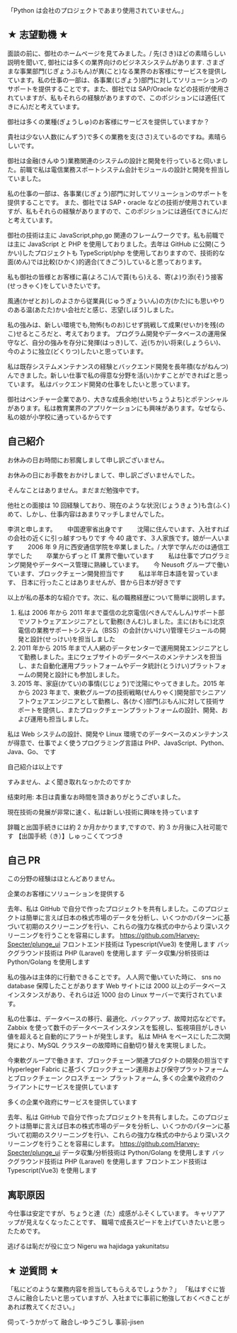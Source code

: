 「Python は会社のプロジェクトであまり使用されていません。」

## ★ 志望動機 ★

面談の前に、御社のホームページを見てみました。/ 先(さき)ほどの素晴らしい説明を聞いて,
御社には多くの業界向けのビジネスシステムがあります. さまざまな事業部門(じぎょうぶもん)が異(こと)なる業界のお客様にサービスを提供しています。私の仕事の一部は、各事業(じぎょう)部門に対してソリューションのサポートを提供することです。また、御社では SAP/Oracle などの技術が使用されていますが、私もそれらの経験がありますので、このポジションには適任(てきにん)だと考えています。

御社は多くの業種(ぎょうしゅ)のお客様にサービスを提供していますか？

貴社は少ない人数(にんずう)で多くの業務を支(ささ)えているのですね。素晴らしいです。

御社は金融(きんゆう)業務関連のシステムの設計と開発を行っていると伺いました。前職で私は電信業務スポートシステム会計モジュールの設計と開発を担当していました。

私の仕事の一部は、各事業(じぎょう)部門に対してソリューションのサポートを提供することです。
また、御社では SAP・oracle などの技術が使用されていますが、私もそれらの経験がありますので、このポジションには適任(てきにん)だと考えています。

御社の技術は主に JavaScript,php,go 関連のフレームワークです。私も前職では主に JavaScript と PHP を使用しておりました。去年は GitHub に公開(こうかい)したプロジェクトも TypeScript/php を使用しておりますので、技術的な面(めん)では比較(ひかく)的適合(てきごう)していると思っております。

私も御社の皆様とお客様に喜(よろこ)んで貰(もら)える、寄(よ)り添(そ)う接客(せっきゃく)をしていきたいです。

風通(かぜとお)しのよさから従業員(じゅうぎょういん)の方(かた)にも思いやりのある温(あたた)かい会社だと感じ、志望(しぼう)しました。

私の強みは、新しい環境でも,物怖(ものお)じせず挑戦して成果(せいか)を残(のこ)せるところだと、考えております。
プログラム開発やデータベースの運用保守など、自分の強みを存分に発揮(はっき)して、近(ちか)い将来(しょうらい)、今のように独立(どくりつ)したいと思っています。

私は既存システムメンテナンスの経験とバックエンド開発を長年積(ながねんつ)んできました。新しい仕事で私の得意な分野を活(い)かすことができればと思っています。
私はバックエンド開発の仕事をしたいと思っています。

御社はベンチャー企業であり、大きな成長余地(せいちょうよち)とポテンシャルがあります。私は教育業界のアプリケーションにも興味があります。なぜなら、私の娘が小学校に通っているからです

## 自己紹介

お休みの日お時間にお邪魔しまして申し訳ございません。

お休みの日にお手数をおかけしまして、申し訳ございませんでした。

そんなことはありません。まだまだ勉強中です。

他社との面接は 10 回経験しており、現在のような状況(じょうきょう)も含(ふく)めて、しかし、仕事内容はあまりマッチしませんでした。

李洪と申します。　　
中国遼寧省出身です　　
沈陽に住んでいます、入社すればの会社の近くに引っ越すつもりです
今 40 歳です、３人家族です。娘が一人います　　
2006 年 9 月に西安通信学院を卒業しました。/ 大学で学んだのは通信工学でした　　
卒業からずっと IT 業界で働いています　　
私は仕事でプログラミング開発やデータベース管理に熟練しています。　　
今 Neusoft グループで働いています、ブロックチェーン開発担当です　　
私は半年日本語を習っています、
日本に行ったことはありませんが、昔から日本が好きです

以上が私の基本的な紹介です。次に、私の職務経歴について簡単に説明します。

1.  私は 2006 年から 2011 年まで亜信の北京電信(ぺきんでんしん)サポート部でソフトウェアエンジニアとして勤務(きんむ)しました。主に(おもに)北京電信の業務サポートシステム（BSS）の会計(かいけい)管理モジュールの開発と設計(せっけい)を担当しました
2.  2011 年から 2015 年まで人人網のデータセンターで運用開発エンジニアとして勤務しました。主にウェブサイトのデータベースのメンテナンスを担当し、また自動化運用プラットフォームやデータ統計(とうけい)プラットフォームの開発と設計にも参加しました。
3.  2015 年、家庭(かてい)の事情(じじょう)で沈陽にやってきました。2015 年から 2023 年まで、東軟グループの技術戦略(せんりゃく)開発部でシニアソフトウェアエンジニアとして勤務し、各(かく)部門(ぶもん)に対して技術サポートを提供し、またブロックチェーンプラットフォームの設計、開発、および運用も担当しました。

私は Web システムの設計、開発や Linux 環境でのデータベースのメンテナンスが得意で、仕事でよく使うプログラミング言語は PHP、JavaScript、Python、Java、Go、 です

自己紹介は以上です

すみません、よく聞き取れなっかたのですか

结束时用: 本日は貴重なお時間を頂きありがとうございました。

現在技術の発展が非常に速く、私は新しい技術に興味を持っています

辞職と出国手続きには約 2 か月かかります,ですので、約 3 か月後に入社可能です
【出国手続（き）】しゅっこくてつづき

## 自己 PR

この分野の経験はほとんどありません。

企業のお客様にソリューションを提供する

去年、私は GitHub で自分で作ったプロジェクトを共有しました。このプロジェクトは簡単に言えば日本の株式市場のデータを分析し、いくつかのパターンに基づいて初期のスクリーニングを行い、これらの強力な株式の中からより深いスクリーニングを行うことを容易にします。
https://github.com/Harvey-Specter/plunge_ui
フロントエンド技術は Typescript(Vue3) を使用します
バックグラウンド技術は PHP (Laravel) を使用します
データ収集/分析技術は Python/Golang を使用します

私の強みは主体的に行動できることです。
人人网で働いていた時に、
sns no database 保障したことがあります
Web サイトには 2000 以上のデータベースインスタンスがあり、それらは近 1000 台の Linux サーバーで実行されています。

私の仕事は、データベースの移行、最適化、バックアップ、故障対応などです。　　
Zabbix を使って数千のデータベースインスタンスを監視し、監視項目がしきい値を超えると自動的にアラートが発生します。
私は MHA をベースにした二次開発により、MySQL クラスターの故障時に自動切り替えを実現しました。

今東軟グループで働きます、ブロックチェーン関連プロダクトの開発の担当です
Hyperleger Fabric に基づくブロックチェーン運用および保守プラットフォームとブロックチェーン クロスチェーン プラットフォーム, 多くの企業や政府のクライアントにサービスを提供しています

多くの企業や政府にサービスを提供しています

去年、私は GitHub で自分で作ったプロジェクトを共有しました。このプロジェクトは簡単に言えば日本の株式市場のデータを分析し、いくつかのパターンに基づいて初期のスクリーニングを行い、これらの強力な株式の中からより深いスクリーニングを行うことを容易にします。
https://github.com/Harvey-Specter/plunge_ui
データ収集/分析技術は Python/Golang を使用します
バックグラウンド技術は PHP (Laravel) を使用します
フロントエンド技術は Typescript(Vue3) を使用します

## 离职原因

今仕事は安定ですが、ちょうと達（た）成感がふそくしています。
キャリアアップが見えなくなったことです、
職場で成長スピードを上げていきたいと思ったためです。

逃げるは恥だが役に立つ Nigeru wa hajidaga yakunitatsu

## ★ 逆質問 ★

「私にどのような業務内容を担当してもらえるでしょうか？」
「私はすぐに皆さんに融合したいと思っていますが、入社までに事前に勉強しておくべきことがあれば教えてください。」

伺って-うかがって 融合し-ゆうごうし 事前-jisen
